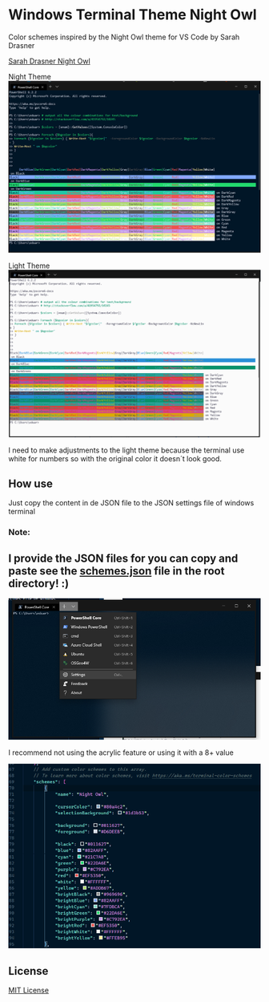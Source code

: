 # Windows Terminal Theme Night Owl

Color schemes inspired by the Night Owl theme for VS Code by Sarah Drasner

[Sarah Drasner Night Owl](https://github.com/sdras/night-owl-vscode-theme)

Night Theme
![Image night theme](img/night_owl_windows_terminal.png)

Light Theme
![Image night theme](img/light_owl_windows_terminal.png)

I need to make adjustments to the light theme because the terminal use white 
for numbers so with the original color it doesn´t look good.

## How use

Just copy the content in de JSON file to the JSON settings file of windows 
terminal

### Note:

## I provide the JSON files for you can copy and paste see the [schemes.json](schemes.json) file in the root directory! :)

![settings](img/settings.png)

I recommend not using the acrylic feature or using it with a 8+ value

![settings2](img/settings2v2.png)

## License

[MIT License](LICENSE.md)
